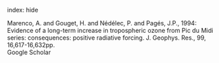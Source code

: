 index: hide

<div class="Citation">

  <div class="Citation-body">
    <div class="Citation-text">Marenco, A. and Gouget, H. and Nédélec, P. and Pagés, J.P., 1994: Evidence of a long-term increase in tropospheric ozone from Pic du Midi series: consequences: positive radiative forcing. <span class="Article-journal">J. Geophys. Res., </span><span class="Article-volume">99, </span>16,617-16,632pp.</div>
    <div class="Citation-links">
      <div class="CitationLink" data-href="https://scholar.google.com/scholar?q=Evidence+of+a+long-term+increase+in+tropospheric+ozone+from+Pic+du+Midi+series%3A+consequences%3A+positive+radiative+forcing">
        <div class="CitationLink-icon CitationLink-Scholar"></div>
        <div class="CitationLink-text">Google Scholar</div>
      </div>
    </div>
  </div>
</div>


<div class="Citation-copy">

</div>